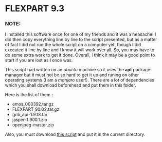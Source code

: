 # FLEXPART 9.3
### NOTE:

I installed this software once for one of my friends and it was a headache!
I did then copy everything line by line to the script presented, but as a matter
of fact I did not run the whole script on a computer yet, though I did executed
it line by line and I know it will work over all. So, you may have to do some
extra work to get it done. Overall, I think it may be a good point to start if
you are lost as I once was.

This script had written on an *ubuntu* machine so it uses the **apt** package
manager but it must not be so hard to get it up and runing on other operating
systems (I am a *manjaro* user!).
There are a lot of dependencies which you shall download beforehead and put
them in this folder.

Here is the list of them :

- emos_000392.tar.gz
- FLEXPART_90.02.tar.gz
- grib_api-1.9.18.tar
- jasper-1.900.1.zip
- openjpeg-master.zip

Also, you must download [this script](https://gist.github.com/danwild/d7225afe4b7dbdeeb87982f0e71012f3) and put it in the current directory.
